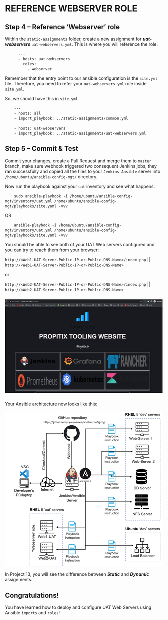 # REFERENCE WEBSERVER ROLE

## Step 4 – Reference ‘Webserver’ role

Within the `static-assignments` folder, create a new assignment for ***uat-webservers*** `uat-webservers.yml`. This is where you will reference the role.

```
      ---
      - hosts: uat-webservers
        roles:
          - webserver

```


Remember that the entry point to our ansible configuration is the `site.yml` file. Therefore, you need to refer your `uat-webservers.yml` role inside `site.yml`.

So, we should have this in `site.yml`

```
    --- 
    - hosts: all
    - import_playbook: ../static-assignments/common.yml

    - hosts: uat-webservers
    - import_playbook: ../static-assignments/uat-webservers.yml

```

## Step 5 – Commit & Test
Commit your changes, create a Pull Request and merge them to `master` branch, make sure webhook triggered two consequent Jenkins jobs, they ran successfully and copied all the files to your `Jenkins-Ansible` server into `/home/ubuntu/ansible-config-mgt/` directory.

Now run the playbook against your `uat` inventory and see what happens:

```
    sudo ansible-playbook -i /home/ubuntu/ansible-config-mgt/inventory/uat.yml /home/ubuntu/ansible-config-mgt/playbooks/site.yaml -vvv

```

OR

```
    ansible-playbook -i /home/ubuntu/ansible-config-mgt/inventory/uat.yml /home/ubuntu/ansible-config-mgt/playbooks/site.yaml -vvv

```

You should be able to see both of your UAT Web servers configured and you can try to reach them from your browser:

`http://<Web1-UAT-Server-Public-IP-or-Public-DNS-Name>/index.php` || `http://<Web1-UAT-Server-Public-IP-or-Public-DNS-Name>`

or

`http://<Web2-UAT-Server-Public-IP-or-Public-DNS-Name>/index.php` || `http://<Web2-UAT-Server-Public-IP-or-Public-DNS-Name>`
###
![Alt](images/tooling_app.png)

###
Your Ansible architecture now looks like this:

![Alt Project12 Architecture](images/project12_architecture.png)

In Project 13, you will see the difference between ***Static*** and ***Dynamic*** assignments.

## Congratulations!
You have learned how to deploy and configure UAT Web Servers using Ansible `imports` and `roles`!